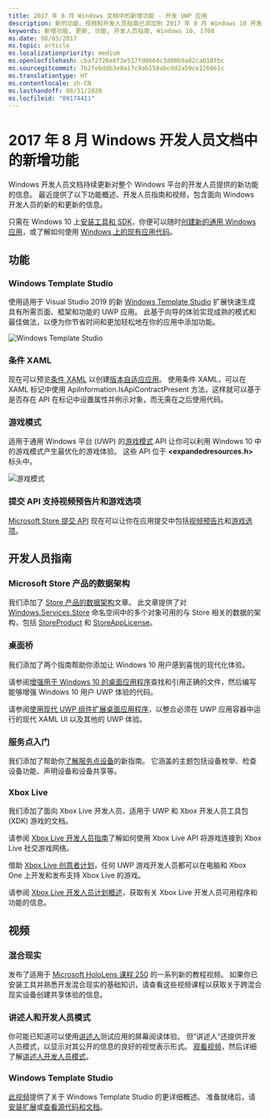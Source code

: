 ```yaml
---
title: 2017 年 8 月 Windows 文档中的新增功能 - 开发 UWP 应用
description: 新的功能、视频和开发人员指南已添加到 2017 年 8 月 Windows 10 开发人员文档
keywords: 新增功能, 更新, 功能, 开发人员指南, Windows 10, 1708
ms.date: 08/03/2017
ms.topic: article
ms.localizationpriority: medium
ms.openlocfilehash: cbaf2726e8f3e517fd0664c3d00b9a82ca018fbc
ms.sourcegitcommit: 7b2febddb3e8a17c9ab158abcdd2a59ce126661c
ms.translationtype: HT
ms.contentlocale: zh-CN
ms.lasthandoff: 08/31/2020
ms.locfileid: "89174411"
---
```

# <a name="whats-new-in-the-windows-developer-docs-in-august-2017"></a>2017 年 8 月 Windows 开发人员文档中的新增功能

Windows 开发人员文档持续更新对整个 Windows 平台的开发人员提供的新功能的信息。 最近提供了以下功能概述、开发人员指南和视频，包含面向 Windows 开发人员的新的和更新的信息。

只需在 Windows 10 上[安装工具和 SDK](https://developer.microsoft.com/windows/downloads#_blank)，你便可以随时[创建新的通用 Windows 应用](../get-started/your-first-app.md)，或了解如何使用 [Windows 上的现有应用代码](../porting/index.md)。

## <a name="features"></a>功能

### <a name="windows-template-studio"></a>Windows Template Studio

使用适用于 Visual Studio 2019 的新 [Windows Template Studio](https://marketplace.visualstudio.com/items?itemName=WASTeamAccount.WindowsTemplateStudio) 扩展快速生成具有所需页面、框架和功能的 UWP 应用。 此基于向导的体验实现成熟的模式和最佳做法，以便为你节省时间和更加轻松地在你的应用中添加功能。

![Windows Template Studio](images/template-studio.png)

### <a name="conditional-xaml"></a>条件 XAML

现在可以预览[条件 XAML](../debug-test-perf/conditional-xaml.md) 以创建[版本自适应应用](../debug-test-perf/version-adaptive-apps.md)。 使用条件 XAML，可以在 XAML 标记中使用 ApiInformation.IsApiContractPresent 方法，这样就可以基于是否存在 API 在标记中设置属性并例示对象，而无需在之后使用代码。

### <a name="game-mode"></a>游戏模式

适用于通用 Windows 平台 (UWP) 的[游戏模式](/previous-versions/windows/desktop/gamemode/game-mode-portal) API 让你可以利用 Windows 10 中的游戏模式产生最优化的游戏体验。 这些 API 位于 **&lt;expandedresources.h&gt;** 标头中。

![游戏模式](images/game-mode.png)

### <a name="submission-api-supports-video-trailers-and-gaming-options"></a>提交 API 支持视频预告片和游戏选项

[Microsoft Store 提交 API](../monetize/create-and-manage-submissions-using-windows-store-services.md) 现在可以让你在应用提交中包括[视频预告片](../monetize/manage-app-submissions.md#trailer-object)和[游戏选项](../monetize/manage-app-submissions.md#gaming-options-object)。


## <a name="developer-guidance"></a>开发人员指南

### <a name="data-schemas-for-store-products"></a>Microsoft Store 产品的数据架构

我们添加了 [Store 产品的数据架构](../monetize/data-schemas-for-store-products.md)文章。 此文章提供了对 [Windows.Services.Store](/uwp/api/windows.services.store) 命名空间中的多个对象可用的与 Store 相关的数据的架构，包括 [StoreProduct](/uwp/api/windows.services.store.storeproduct) 和 [StoreAppLicense](/uwp/api/windows.services.store.storeapplicense)。

### <a name="desktop-bridge"></a>桌面桥

我们添加了两个指南帮助你添加让 Windows 10 用户感到喜悦的现代化体验。

请参阅[增强用于 Windows 10 的桌面应用程序](/windows/apps/desktop/modernize/desktop-to-uwp-enhance)查找和引用正确的文件，然后编写能够增强 Windows 10 用户 UWP 体验的代码。  

请参阅[使用现代 UWP 组件扩展桌面应用程序](/windows/apps/desktop/modernize/desktop-to-uwp-extend)，以整合必须在 UWP 应用容器中运行的现代 XAML UI 以及其他的 UWP 体验。

### <a name="getting-started-with-point-of-service"></a>服务点入门

我们添加了帮助你[了解服务点设备](../devices-sensors/pos-get-started.md)的新指南。 它涵盖的主题包括设备枚举、检查设备功能、声明设备和设备共享等。 

### <a name="xbox-live"></a>Xbox Live

我们添加了面向 Xbox Live 开发人员、适用于 UWP 和 Xbox 开发人员工具包 (XDK) 游戏的文档。

请参阅 [Xbox Live 开发人员指南](//gaming/xbox-live/index)了解如何使用 Xbox Live API 将游戏连接到 Xbox Live 社交游戏网络。

借助 [Xbox Live 创意者计划](//gaming/xbox-live/get-started-with-creators/get-started-with-xbox-live-creators)，任何 UWP 游戏开发人员都可以在电脑和 Xbox One 上开发和发布支持 Xbox Live 的游戏。

请参阅 [Xbox Live 开发人员计划概述](//gaming/xbox-live/developer-program-overview)，获取有关 Xbox Live 开发人员可用程序和功能的信息。

## <a name="videos"></a>视频

### <a name="mixed-reality"></a>混合现实

发布了适用于 [Microsoft HoloLens 课程 250](https://developer.microsoft.com/windows/mixed-reality/mixed_reality_250) 的一系列新的教程视频。 如果你已安装工具并熟悉开发混合现实的基础知识，请查看这些视频课程以获取关于跨混合现实设备创建共享体验的信息。

### <a name="narrator-and-dev-mode"></a>讲述人和开发人员模式

你可能已知道可以使用[讲述人](https://support.microsoft.com/help/22798/windows-10-complete-guide-to-narrator)测试应用的屏幕阅读体验。 但“讲述人”还提供开发人员模式，以显示对其公开的信息的良好的视觉表示形式。 [观看视频](https://channel9.msdn.com/Blogs/One-Dev-Minute/Using-Narrator-and-Dev-Mode)，然后详细了解[讲述人开发人员模式](https://channel9.msdn.com/Blogs/One-Dev-Minute/Using-Narrator-and-Dev-Mode)。

### <a name="windows-template-studio"></a>Windows Template Studio

[此视频](https://channel9.msdn.com/Blogs/One-Dev-Minute/Getting-Started-with-Windows-Template-Studio)提供了关于 Windows Template Studio 的更详细概述。 准备就绪后，请[安装扩展](https://marketplace.visualstudio.com/items?itemName=WASTeamAccount.WindowsTemplateStudio)或[查看源代码和文档](https://marketplace.visualstudio.com/items?itemName=WASTeamAccount.WindowsTemplateStudio)。